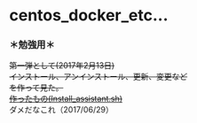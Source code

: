 # centos_docker_etc...
### ＊勉強用＊

~~第一弾として(2017年2月13日)~~   
~~インストール、アンインストール、更新、変更など~~    
~~を作って見た。~~  
~~[作ったもの(Install_assistant.sh)](./Install_assistant.sh)~~   
ダメだなこれ（2017/06/29）
